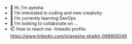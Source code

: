 - 👋 Hi, I’m ayesha
- 👀 I’m interested in coding and new creativity
- 🌱 I’m currently learning DevOps
- 💞️ I’m looking to collaborate on ...
- 📫 How to reach me -linkedin profile: https://www.linkedin.com/in/ayesha-sheikh-098809249

<!---
21ayesha/21ayesha is a ✨ special ✨ repository because its `README.md` (this file) appears on your GitHub profile.
You can click the Preview link to take a look at your changes.
--->
